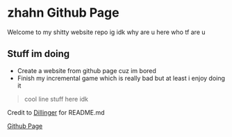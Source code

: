 # zhahn Github Page

Welcome to my shitty website repo ig idk why are u here who tf are u

## Stuff im doing

- Create a website from github page cuz im bored
- Finish my incremental game which is really bad but at least i enjoy doing it

> cool line stuff here idk

Credit to [Dillinger] for README.md

[Github Page]


[Dillinger]: (https://dillinger.io/)
[Github Page]: (https://zhahngithub.github.io/)
